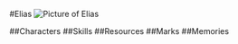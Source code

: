 #Elias
![Picture of Elias](https://render.fineartamerica.com/images/rendered/medium/print/4/8/break/images/artworkimages/medium/1/sir-galahad-george-frederic-watts.jpg)
 
##Characters
##Skills
##Resources
##Marks
##Memories